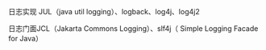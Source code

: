 日志实现
JUL（java util logging）、logback、log4j、log4j2

日志门面JCL（Jakarta Commons Logging）、slf4j（ Simple Logging Facade for Java）